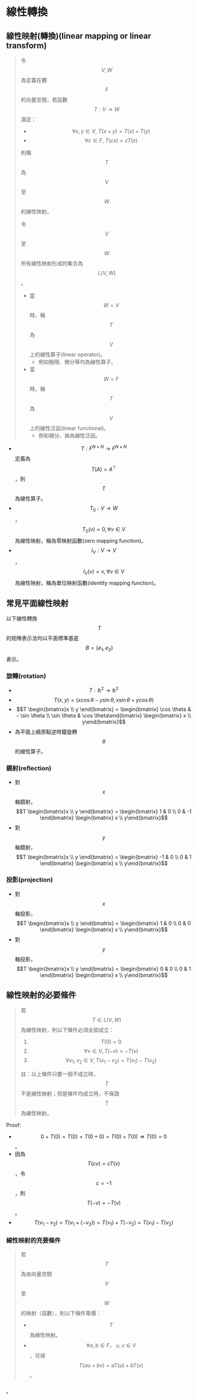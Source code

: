 # 線性轉換

## 線性映射\(轉換\)\(linear mapping or linear transform\)

> 令$$V,W$$為定義在體$$F$$的向量空間，若函數$$T: V \rightarrow W$$滿足：
>
> * $$\forall x,y \in V, ~ T(x+y)= T(x)+T(y)$$
> * $$\forall c \in F, ~ T(cx)= cT(x)$$
>
> 則稱$$T$$為$$V$$至$$W$$的線性映射。
>
> 令$$V$$至$$W$$所有線性映射形成的集合為$$L(V,W)$$。
>
> * 當$$W=V$$時，稱$$T$$為$$V$$上的線性算子\(linear operator\)。
>   * 例如極限、微分等均為線性算子。
> * 當$$W=F$$時，稱$$T$$為$$V$$上的線性泛函\(linear functional\)。
>   * 例和積分、熵為線性泛函。

* $$T:F^{N \times N} \rightarrow F^{N \times N}$$  定義為$$T(A)=A^\top$$，則$$T$$為線性算子。
* $$T_0:V \rightarrow W$$，$$T_0 (v)=0,  \forall v \in V$$為線性映射，稱為零映射函數\(zero mapping function\)。
* $$I_V:V \rightarrow V$$，$$I_V (v)=v,  \forall v \in V$$為線性映射，稱為單位映射函數\(identity mapping function\)。

## 常見平面線性映射

以下線性轉換$$T$$的矩陣表示法均以平面標準基底$$B=\{e_1,e_2\}$$表示。

### 旋轉\(rotation\)

* $$T:\mathbb{R}^2 \rightarrow \mathbb{R}^2$$
* $$T(x,y)=(x \cos⁡ \theta−y \sin\theta, x \sin⁡ \theta +y \cos\theta )$$
* $$T \begin{bmatrix}x \\ y \end{bmatrix} = \begin{bmatrix} \cos \theta & - \sin \theta \\ \sin \theta & \cos \theta\end{bmatrix} \begin{bmatrix} x \\ y\end{bmatrix}$$
* 為平面上繞原點逆時鐘旋轉$$\theta$$的線性算子。

### 鏡射\(reflection\)

* 對$$x$$軸鏡射，$$T \begin{bmatrix}x \\ y \end{bmatrix} = \begin{bmatrix}  1 & 0 \\ 0 & -1 \end{bmatrix} \begin{bmatrix} x \\ y\end{bmatrix}$$
* 對$$y$$軸鏡射，$$T \begin{bmatrix}x \\ y \end{bmatrix} = \begin{bmatrix}  -1 & 0 \\ 0 & 1 \end{bmatrix} \begin{bmatrix} x \\ y\end{bmatrix}$$

### 投影\(projection\)

* 對$$x$$軸投影，$$T \begin{bmatrix}x \\ y \end{bmatrix} = \begin{bmatrix}  1 & 0 \\ 0 & 0 \end{bmatrix} \begin{bmatrix} x \\ y\end{bmatrix}$$
* 對$$y$$軸投影，$$T \begin{bmatrix}x \\ y \end{bmatrix} = \begin{bmatrix}  0 & 0 \\ 0 & 1 \end{bmatrix} \begin{bmatrix} x \\ y\end{bmatrix}$$

## 線性映射的必要條件

> 若$$T \in L(V,W)$$為線性映射，則以下條件必須全部成立：
>
> 1. $$T(0)= 0$$
> 2. $$\forall v \in V, T(-v)=-T(v)$$
> 3. $$\forall v_1, v_2 \in V, T(v_1-v_2)= T(v_1)- T(v_2)$$
>
> 註：以上條件只要一個不成立時，$$T$$不是線性映射；但是條件均成立時，不保證$$T$$為線性映射。

Proof:

*  $$0+T(0)=T(0)=T(0+0)=T(0)+T(0) \Rightarrow T(0)=0$$。
* 因為$$T(cv)=cT(v)$$，令$$c=−1$$，則$$T(−v)=−T(v)$$。
* $$T(v_1−v_2 )=T(v_1+(−v_2 ))=T(v_1 )+T(−v_2 )=T(v_1 )−T(v_2 )$$

### 線性映射的充要條件

> 若$$T$$為由向量空間$$V$$至$$W$$的映射（函數），則以下條件等價：
>
> * $$T$$為線性映射。
> * $$\forall a,b \in F，~ u,v \in V $$，可得$$T(au+bv)=aT(u)+bT(v)$$。

### 





>







。

